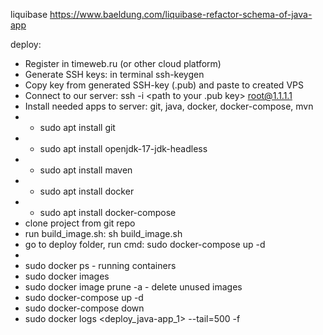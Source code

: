 liquibase
https://www.baeldung.com/liquibase-refactor-schema-of-java-app

deploy:
* Register in timeweb.ru (or other cloud platform)
* Generate SSH keys: in terminal ssh-keygen
* Copy key from generated SSH-key (.pub) and paste to created VPS
* Connect to our server: ssh -i <path to your .pub key> root@1.1.1.1
* Install needed apps to server: git, java, docker, docker-compose, mvn
* * sudo apt install git
* * sudo apt install openjdk-17-jdk-headless
* * sudo apt install maven
* * sudo apt install docker
* * sudo apt install docker-compose
* clone project from git repo
* run build_image.sh: sh build_image.sh
* go to deploy folder, run cmd: sudo docker-compose up -d
*
* sudo docker ps - running containers
* sudo docker images
* sudo docker image prune -a - delete unused images
* sudo docker-compose up -d
* sudo docker-compose down
* sudo docker logs <deploy_java-app_1> --tail=500 -f

